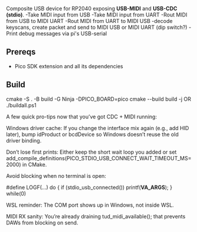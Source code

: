 Composite USB device for RP2040 exposing **USB-MIDI** and **USB-CDC (stdio)**.
-Take MIDI input from USB
-Take MIDI input from UART
-Rout MIDI from USB to MIDI UART
-Rout MIDI from UART to MIDI USB
-decode keyscans, create packet and send to MIDI USB or MIDI UART (dip switch?)
-Print debug messages via pi's USB-serial

## Prereqs
- Pico SDK extension and all its dependencies

## Build
cmake -S . -B build -G Ninja -DPICO_BOARD=pico
cmake --build build -j
OR
./buildall.ps1




A few quick pro-tips now that you’ve got CDC + MIDI running:

Windows driver cache: If you change the interface mix again (e.g., add HID later), bump idProduct or bcdDevice so Windows doesn’t reuse the old driver binding.

Don’t lose first prints: Either keep the short wait loop you added or set
add_compile_definitions(PICO_STDIO_USB_CONNECT_WAIT_TIMEOUT_MS=2000) in CMake.

Avoid blocking when no terminal is open:

#define LOGF(...) do { if (stdio_usb_connected()) printf(__VA_ARGS__); } while(0)


WSL reminder: The COM port shows up in Windows, not inside WSL.

MIDI RX sanity: You’re already draining tud_midi_available(); that prevents DAWs from blocking on send.
